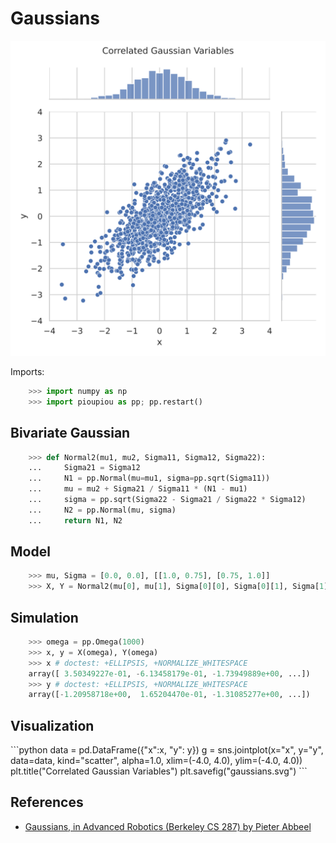 Gaussians
================================================================================

![Multivariate gaussians](images/gaussians.svg)

Imports:

```python
    >>> import numpy as np
    >>> import pioupiou as pp; pp.restart()

```

Bivariate Gaussian
--------------------------------------------------------------------------------

```python
    >>> def Normal2(mu1, mu2, Sigma11, Sigma12, Sigma22):
    ...     Sigma21 = Sigma12
    ...     N1 = pp.Normal(mu=mu1, sigma=pp.sqrt(Sigma11))
    ...     mu = mu2 + Sigma21 / Sigma11 * (N1 - mu1)
    ...     sigma = pp.sqrt(Sigma22 - Sigma21 / Sigma22 * Sigma12)
    ...     N2 = pp.Normal(mu, sigma)
    ...     return N1, N2

```

Model
--------------------------------------------------------------------------------

```python
    >>> mu, Sigma = [0.0, 0.0], [[1.0, 0.75], [0.75, 1.0]]
    >>> X, Y = Normal2(mu[0], mu[1], Sigma[0][0], Sigma[0][1], Sigma[1][1])

```

Simulation
--------------------------------------------------------------------------------

```python
    >>> omega = pp.Omega(1000)
    >>> x, y = X(omega), Y(omega)
    >>> x # doctest: +ELLIPSIS, +NORMALIZE_WHITESPACE 
    array([ 3.50349227e-01, -6.13458179e-01, -1.73949889e+00, ...])
    >>> y # doctest: +ELLIPSIS, +NORMALIZE_WHITESPACE 
    array([-1.20958718e+00,  1.65204470e-01, -1.31085277e+00, ...])

```

Visualization
--------------------------------------------------------------------------------

<div class="viz">
```python
data = pd.DataFrame({"x":x, "y": y})
g = sns.jointplot(x="x", y="y", data=data,
                  kind="scatter", alpha=1.0,
                  xlim=(-4.0, 4.0), ylim=(-4.0, 4.0))
plt.title("Correlated Gaussian Variables")
plt.savefig("gaussians.svg")
```
</div>



References
--------------------------------------------------------------------------------

  - [Gaussians, in Advanced Robotics (Berkeley CS 287) by Pieter Abbeel](https://people.eecs.berkeley.edu/~pabbeel/cs287-fa12/slides/Gaussians.pdf)

